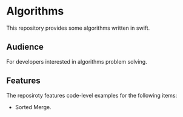 # Algorithms
This repository provides some algorithms written in swift.

Audience
---------------------
For developers interested in algorithms problem solving. 

Features
--------------------
The reposiroty features code-level examples for the following items:
+ Sorted Merge.
